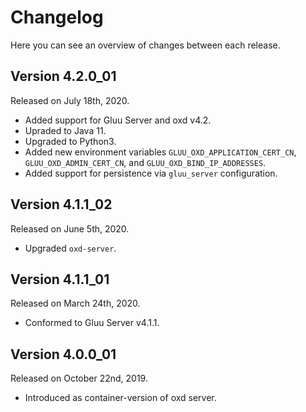 # Changelog

Here you can see an overview of changes between each release.

## Version 4.2.0_01

Released on July 18th, 2020.

* Added support for Gluu Server and oxd v4.2.
* Upraded to Java 11.
* Upgraded to Python3.
* Added new environment variables `GLUU_OXD_APPLICATION_CERT_CN`, `GLUU_OXD_ADMIN_CERT_CN`, and `GLUU_OXD_BIND_IP_ADDRESSES`.
* Added support for persistence via `gluu_server` configuration.

## Version 4.1.1_02

Released on June 5th, 2020.

* Upgraded `oxd-server`.

## Version 4.1.1_01

Released on March 24th, 2020.

* Conformed to Gluu Server v4.1.1.

## Version 4.0.0_01

Released on October 22nd, 2019.

* Introduced as container-version of oxd server.
